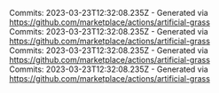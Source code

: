 Commits: 2023-03-23T12:32:08.235Z - Generated via https://github.com/marketplace/actions/artificial-grass
<br>
Commits: 2023-03-23T12:32:08.235Z - Generated via https://github.com/marketplace/actions/artificial-grass
<br>
Commits: 2023-03-23T12:32:08.235Z - Generated via https://github.com/marketplace/actions/artificial-grass
<br>
Commits: 2023-03-23T12:32:08.235Z - Generated via https://github.com/marketplace/actions/artificial-grass
<br>
